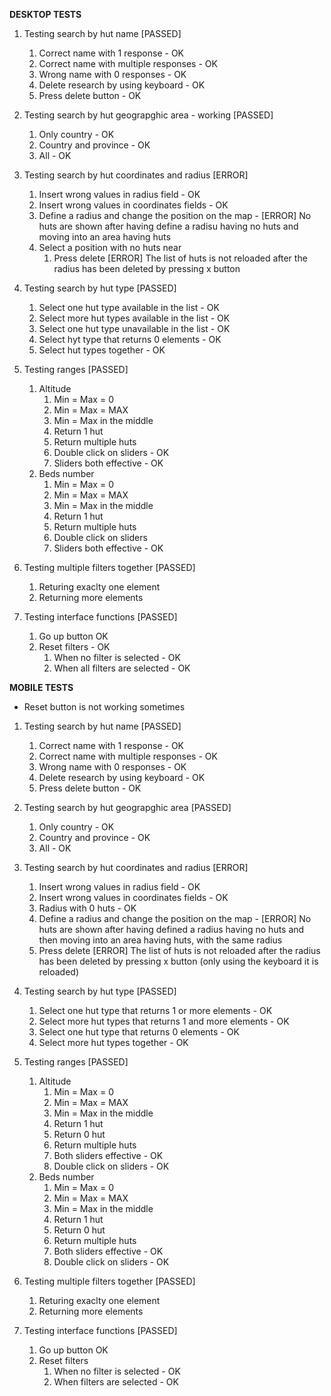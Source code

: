 **DESKTOP TESTS**


1) Testing search by hut name [PASSED]
   1) Correct name with 1 response - OK
   2) Correct name with multiple responses - OK
   3) Wrong name with 0 responses - OK 
   4) Delete research by using keyboard - OK
   5) Press delete button - OK


2) Testing search by hut geograpghic area - working [PASSED]
   1) Only country - OK
   2) Country and province - OK
   3) All - OK

3) Testing search by hut coordinates and radius [ERROR]
   1) Insert wrong values in radius field - OK
   2) Insert wrong values in coordinates fields - OK
   3) Define a radius and change the position on the map - [ERROR] No huts are shown after having define a radisu having no huts and moving into an area having huts 
   4) Select a position with no huts near 
      1) Press delete [ERROR] The list of huts is not reloaded after the radius has been deleted by pressing x button

4)  Testing search by hut type [PASSED]
    1)  Select one hut type available in the list - OK
    2)  Select more hut types available in the list - OK
    3)  Select one hut type unavailable in the list - OK
    4)  Select hyt type that returns 0 elements - OK 
    5)  Select hut types together - OK

5)  Testing ranges [PASSED]
    1)  Altitude
        1)  Min = Max = 0 
        2)  Min = Max = MAX 
        3)  Min = Max in the middle 
        4)  Return 1 hut
        5)  Return multiple huts
        6)  Double click on sliders - OK
        7)  Sliders both effective - OK
    2) Beds number 
        1)   Min = Max = 0 
        2)   Min = Max = MAX 
        3)   Min = Max in the middle
        4)   Return 1 hut
        5)   Return multiple huts
        6)   Double click on sliders
        7)   Sliders both effective - OK
   
6)  Testing multiple filters together [PASSED]
    1)  Returing exaclty one element
    2)  Returning more elements 

7)  Testing interface functions [PASSED]
    1)  Go up button OK
    2)  Reset filters - OK
        1)  When no filter is selected - OK
        2)  When all filters are selected - OK


**MOBILE TESTS**


* Reset button is not working sometimes 

1) Testing search by hut name [PASSED]
   1) Correct name with 1 response - OK
   2) Correct name with multiple responses - OK
   3) Wrong name with 0 responses - OK
   4) Delete research by using keyboard - OK
   5) Press delete button - OK

2) Testing search by hut geograpghic area [PASSED]
   1) Only country - OK
   2) Country and province - OK
   3) All - OK


3) Testing search by hut coordinates and radius [ERROR]
   1) Insert wrong values in radius field - OK
   2) Insert wrong values in coordinates fields - OK
   3) Radius with 0 huts - OK
   4) Define a radius and change the position on the map - [ERROR] No huts are shown after having defined a radius having no huts and then moving into an area having huts, with the same radius
   5) Press delete [ERROR] The list of huts is not reloaded after the radius has been deleted by pressing x button (only using the keyboard it is reloaded)

4)  Testing search by hut type [PASSED]
    1)  Select one hut type that returns 1 or more elements  - OK
    2)  Select more hut types that returns 1 and more elements  - OK
    3)  Select one hut type that returns 0 elements - OK
    4)  Select more hut types together - OK

5)  Testing ranges [PASSED]
    1)  Altitude
        1)  Min = Max = 0 
        2)  Min = Max = MAX 
        3)  Min = Max in the middle 
        4)  Return 1 hut
        5)  Return 0 hut 
        6)  Return multiple huts
        7)  Both sliders effective - OK
        8)  Double click on sliders - OK
    2) Beds number 
        1)   Min = Max = 0
        2)   Min = Max = MAX 
        3)   Min = Max in the middle
        4)   Return 1 hut
        5)   Return 0 hut 
        6)   Return multiple huts
        7)   Both sliders effective - OK
        8)   Double click on sliders - OK

6)  Testing multiple filters together [PASSED]
    1)  Returing exaclty one element
    2)  Returning more elements 


7)  Testing interface functions [PASSED]
    1)  Go up button OK
    2)  Reset filters 
        1)  When no filter is selected - OK
        2)  When filters are selected - OK